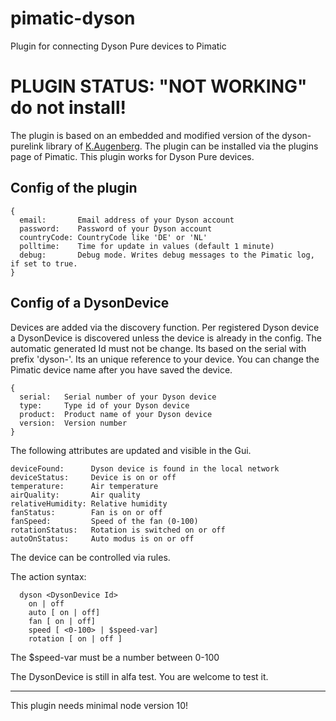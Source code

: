 # pimatic-dyson
Plugin for connecting Dyson Pure devices to Pimatic

# PLUGIN STATUS: "NOT WORKING" do not install!

The plugin is based on an embedded and modified version of the dyson-purelink library of [K.Augenberg](https://github.com/auchenberg).
The plugin can be installed via the plugins page of Pimatic.
This plugin works for Dyson Pure devices.

## Config of the plugin
```
{
  email:       Email address of your Dyson account
  password:    Password of your Dyson account
  countryCode: CountryCode like 'DE' or 'NL'
  polltime:    Time for update in values (default 1 minute)
  debug:       Debug mode. Writes debug messages to the Pimatic log, if set to true.
}
```

## Config of a DysonDevice

Devices are added via the discovery function. Per registered Dyson device a DysonDevice is discovered unless the device is already in the config.
The automatic generated Id must not be change. Its based on the serial with prefix 'dyson-'. Its an unique reference to your device. You can change the Pimatic device name after you have saved the device.

```
{
  serial:   Serial number of your Dyson device
  type:     Type id of your Dyson device
  product:  Product name of your Dyson device
  version:  Version number
}
```

The following attributes are updated and visible in the Gui.

```
deviceFound:      Dyson device is found in the local network
deviceStatus:     Device is on or off
temperature:      Air temperature
airQuality:       Air quality
relativeHumidity: Relative humidity
fanStatus:        Fan is on or off
fanSpeed:         Speed of the fan (0-100)
rotationStatus:   Rotation is switched on or off
autoOnStatus:     Auto modus is on or off
```

The device can be controlled via rules.

The action syntax:
```
  dyson <DysonDevice Id>
  	on | off
  	auto [ on | off]  
  	fan [ on | off]
  	speed [ <0-100> | $speed-var]
  	rotation [ on | off ]
```

The $speed-var must be a number between 0-100

The DysonDevice is still in alfa test. You are welcome to test it.

----
This plugin needs minimal node version 10!
